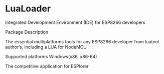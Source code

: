 # LuaLoader

Integrated Development Environment (IDE) for ESP8266 developers

Package Description

The essential multiplatforms tools for any ESP8266 developer from luatool author’s, including a LUA for NodeMCU

Supported platforms
Windows(x86, x86-64)

The competitive application for ESPlorer
